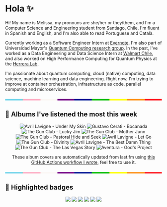 # Hola ✨
Hi! My name is Melissa, my pronouns are she/her or they/them, and I'm a Computer Science and Engineering student from Santiago, Chile. I'm fluent in Spanish and English, and I'm also able to read Portuguese and Català.

Currently working as a Software Engineer Intern at [Evernote](https://evernote.com/). I'm also part of Universidad Mayor's [Quantum Computing research group](https://www.diariomayor.cl/ciencia-um/docentes-y-estudiantes-crean-el-primer-grupo-de-computacion-cuantica-u-mayor.html). In the past, I've worked as a Data Engineering and Data Science Intern at [Walmart Chile](https://github.com/walmartdigital/), and also worked on High Performance Computing for Quantum Physics at the [Herrera Lab](http://fherreralab.com/).

I'm passionate about quantum computing, cloud (native) computing, data science, machine learning and data engineering. Right now, I'm trying to improve at container orchestration, infrastructure as code, parallel computing and microservices.

<img src="hr.png" width="100%" height="5px">

## 🎵 Albums I've listened the most this week
<!-- lastfm -->
<p align="center"><img src="https://lastfm.freetls.fastly.net/i/u/64s/a0beb5604cbf4731ae6856863b82761a.png" title="Avril Lavigne - Under My Skin"> <img src="https://lastfm.freetls.fastly.net/i/u/64s/b9e3f62f82e8961e034052b7dc0e8bf1.png" title="Gustavo Cerati - Bocanada"> <img src="https://lastfm.freetls.fastly.net/i/u/64s/e5176863de5a4f24b8330f89d089ef39.png" title="The Gun Club - Lucky Jim"> <img src="https://lastfm.freetls.fastly.net/i/u/64s/dbb8d45e500042dab7de9e1c651250f4.png" title="The Gun Club - Mother Juno"> <img src="https://lastfm.freetls.fastly.net/i/u/64s/9442ac02cd8f4392b3842ed22428e590.png" title="The Gun Club - Pastoral Hide and Seek"> <img src="https://lastfm.freetls.fastly.net/i/u/64s/5196120dec2446b840ca061ed819f300.jpg" title="Avril Lavigne - Let Go"> <img src="https://lastfm.freetls.fastly.net/i/u/64s/5eed69d03242465db531f4c9fd1888c3.png" title="The Gun Club - Divinity"> <img src="https://lastfm.freetls.fastly.net/i/u/64s/ce5eeeedb09bcf65b70a6406340a03af.jpg" title="Avril Lavigne - The Best Damn Thing"> <img src="https://lastfm.freetls.fastly.net/i/u/64s/f9456d3a4efa4e34a67c4fe74664f201.png" title="The Gun Club - The Las Vegas Story"> <img src="https://lastfm.freetls.fastly.net/i/u/64s/78388f395c78e5b6c5db6be5ac1d0a18.jpg" title="Aventura - God's Project"> </p>

<p align="center">These album covers are automatically updated from last.fm using <a href="https://github.com/marketplace/actions/lastfm-to-markdown">this GitHub Actions workflow I wrote</a>, feel free to use it.</p>

<img src="hr.png" width="100%" height="5px">

## 🏅 Highlighted badges
<p align="center" style="vertical-align:middle;">
  <a href="https://www.credly.com/badges/c8caff74-4c34-4211-affe-8bd7692771c8"><img src="https://images.credly.com/size/100x100/images/cf9b772d-7cf9-4c11-9aa7-46ab006f0ce6/IBM_Quantum_Challenge_2021_Achievement_V2.png"></a>
  <a href="https://www.credly.com/badges/52a4021b-34e6-413d-a4bd-cc29d3a686f6"><img src="https://images.credly.com/size/100x100/images/28944969-813a-43b9-944f-7910111ce764/Professional_Certificate_-_Data_Science.png"></a>
  <a href="https://www.credly.com/badges/cfeca386-7b9d-487f-8e2b-b3cfa069c734"><img src="https://images.credly.com/size/100x100/images/ac4daa48-1924-4dc5-80cf-ede5a08bac51/Data_Science_Foundations_Specialization.png"></a>
  <a href="https://www.credly.com/badges/0372a945-8a67-4d57-9643-b46b8dbf2fa6"><img src="https://images.credly.com/size/100x100/images/4a5f4849-54ae-461f-97ad-cb9c9a04eb63/Adv_Data_Science_Specialization.png"></a>
  <a href="https://www.credly.com/badges/348acaad-19d1-4f5a-8a6f-145d80dca3dc"><img src="https://images.credly.com/size/100x100/images/1dee8dee-d779-462e-9fd4-df5119546349/Build_Smart_on_Kubernetes_World_Tour.png"></a>
  <a href="https://google.qwiklabs.com/public_profiles/9fac59c2-c0f1-4b5c-b207-47c9cd7d6072"><img src="https://cdn.qwiklabs.com/GHzcYBb00JYUF9Rgf3D9A4inwRHYnFtISMvcRlb%2FClU%3D" width="100px"></a>
</p>
